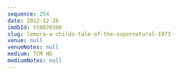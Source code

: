 ```yaml
---
sequence: 254
date: 2012-12-26
imdbId: tt0070300
slug: lemora-a-childs-tale-of-the-supernatural-1973
venue: null
venueNotes: null
medium: TCM HD
mediumNotes: null
---
```

